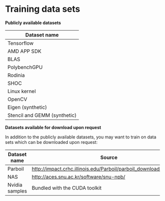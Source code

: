 # Training data sets

**Publicly available datasets**

Dataset name |
------------ |
Tensorflow |
AMD APP SDK |
BLAS |
PolybenchGPU | 
Rodinia |
SHOC |
Linux kernel | 
OpenCV |
Eigen (synthetic) |
Stencil and GEMM (synthetic) |

**Datasets available for download upon request**

In addition to the publicly available datasets, you may want to train on data sets which can be downloaded upon request:

Dataset name | Source
------------ | -------------
Parboil | http://impact.crhc.illinois.edu/Parboil/parboil_download_page.aspx
NAS | http://aces.snu.ac.kr/software/snu-npb/
Nvidia samples | Bundled with the CUDA toolkit

